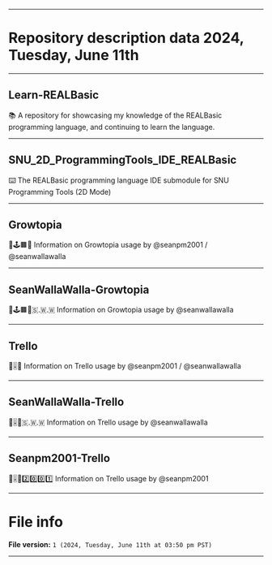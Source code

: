 
***

# Repository description data 2024, Tuesday, June 11th

---

## Learn-REALBasic

📚️ A repository for showcasing my knowledge of the REALBasic programming language, and continuing to learn the language. 

---

## SNU_2D_ProgrammingTools_IDE_REALBasic

⌨️ The REALBasic programming language IDE submodule for SNU Programming Tools (2D Mode)

---

## Growtopia

🌳️🕹️🟫️🌐️ Information on Growtopia usage by @seanpm2001 / @seanwallawalla

---

## SeanWallaWalla-Growtopia

🌳️🕹️🟫️🌐️🇸.🇼.🇼 Information on Growtopia usage by @seanwallawalla

---

## Trello

🔳️🎚️🌐️ Information on Trello usage by @seanpm2001 / @seanwallawalla

---

## SeanWallaWalla-Trello

🔳️🎚️🌐️🇸.🇼.🇼 Information on Trello usage by @seanwallawalla

---

## Seanpm2001-Trello

🔳️🎚️🌐️2️⃣️0️⃣️0️⃣️1️⃣️ Information on Trello usage by @seanpm2001

***

# File info

**File version:** `1 (2024, Tuesday, June 11th at 03:50 pm PST)`

***

